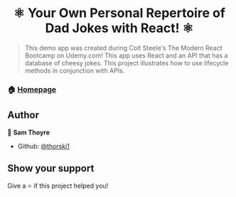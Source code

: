 <h1 align="center">⚛ Your Own Personal Repertoire of Dad Jokes with React! ⚛</h1>
<p>
</p>

> This demo app was created during Colt Steele's The Modern React Bootcamp on Udemy.com!  This app uses React and an API that has a database of cheesy jokes.  This project illustrates how to use lifecycle methods in conjunction with APIs.

### 🏠 [Homepage](https://naughty-ritchie-720b3d.netlify.com)

## Author

👤 **Sam Thoyre**

* Github: [@thorski1](https://github.com/thorski1)

## Show your support

Give a ⭐️ if this project helped you!

